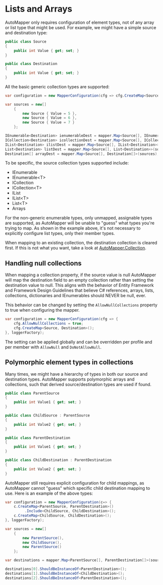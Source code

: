 # Lists and Arrays

AutoMapper only requires configuration of element types, not of any array or list type that might be used.  For example, we might have a simple source and destination type:

```c#
public class Source
{
	public int Value { get; set; }
}

public class Destination
{
	public int Value { get; set; }
}
```

All the basic generic collection types are supported:

```c#
var configuration = new MapperConfiguration(cfg => cfg.CreateMap<Source, Destination>(), loggerFactory);

var sources = new[]
	{
		new Source { Value = 5 },
		new Source { Value = 6 },
		new Source { Value = 7 }
	};

IEnumerable<Destination> ienumerableDest = mapper.Map<Source[], IEnumerable<Destination>>(sources);
ICollection<Destination> icollectionDest = mapper.Map<Source[], ICollection<Destination>>(sources);
IList<Destination> ilistDest = mapper.Map<Source[], IList<Destination>>(sources);
List<Destination> listDest = mapper.Map<Source[], List<Destination>>(sources);
Destination[] arrayDest = mapper.Map<Source[], Destination[]>(sources);
```

To be specific, the source collection types supported include:

* IEnumerable
* IEnumerable\<T\>
* ICollection
* ICollection\<T\>
* IList
* IList\<T\>
* List\<T\>
* Arrays

For the non-generic enumerable types, only unmapped, assignable types are supported, as AutoMapper will be unable to "guess" what types you're trying to map.  As shown in the example above, it's not necessary to explicitly configure list types, only their member types.

When mapping to an existing collection, the destination collection is cleared first. If this is not what you want, take a look at [AutoMapper.Collection](https://github.com/AutoMapper/AutoMapper.Collection).

## Handling null collections

When mapping a collection property, if the source value is null AutoMapper will map the destination field to an empty collection rather than setting the destination value to null. This aligns with the behavior of Entity Framework and Framework Design Guidelines that believe C# references, arrays, lists, collections, dictionaries and IEnumerables should NEVER be null, ever. 

This behavior can be changed by setting the `AllowNullCollections` property to true when configuring the mapper.

```c#
var configuration = new MapperConfiguration(cfg => {
    cfg.AllowNullCollections = true;
    cfg.CreateMap<Source, Destination>();
}, loggerFactory);
```
The setting can be applied globally and can be overridden per profile and per member with `AllowNull` and `DoNotAllowNull`.

## Polymorphic element types in collections

Many times, we might have a hierarchy of types in both our source and destination types.  AutoMapper supports polymorphic arrays and collections, such that derived source/destination types are used if found.

```c#
public class ParentSource
{
	public int Value1 { get; set; }
}

public class ChildSource : ParentSource
{
	public int Value2 { get; set; }
}

public class ParentDestination
{
	public int Value1 { get; set; }
}

public class ChildDestination : ParentDestination
{
	public int Value2 { get; set; }
}
```

AutoMapper still requires explicit configuration for child mappings, as AutoMapper cannot "guess" which specific child destination mapping to use.  Here is an example of the above types:

```c#
var configuration = new MapperConfiguration(c=> {
    c.CreateMap<ParentSource, ParentDestination>()
	     .Include<ChildSource, ChildDestination>();
    c.CreateMap<ChildSource, ChildDestination>();
}, loggerFactory);

var sources = new[]
	{
		new ParentSource(),
		new ChildSource(),
		new ParentSource()
	};

var destinations = mapper.Map<ParentSource[], ParentDestination[]>(sources);

destinations[0].ShouldBeInstanceOf<ParentDestination>();
destinations[1].ShouldBeInstanceOf<ChildDestination>();
destinations[2].ShouldBeInstanceOf<ParentDestination>();
```
